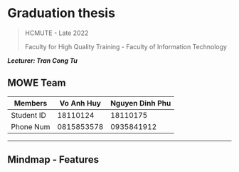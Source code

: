 # Graduation thesis

> HCMUTE - Late 2022
>
> Faculty for High Quality Training - Faculty of Information Technology
>

**_Lecturer: Tran Cong Tu_**

## MOWE Team

| Members    | Vo Anh Huy | Nguyen Dinh Phu |
| ---------- | ---------- | --------------- |
| Student ID | 18110124   | 18110175        |
| Phone Num  | 0815853578 | 0935841912      |

---

## Mindmap - Features

